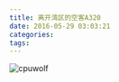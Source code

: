 ```yaml
---
title: 离开湾区的空客A320
date: 2016-05-29 03:03:21
categories:
tags:
---
```



![cpuwolf](/images/data/attachment/201605/29/110300ot5aeyyyg7zvqy77.jpg)

